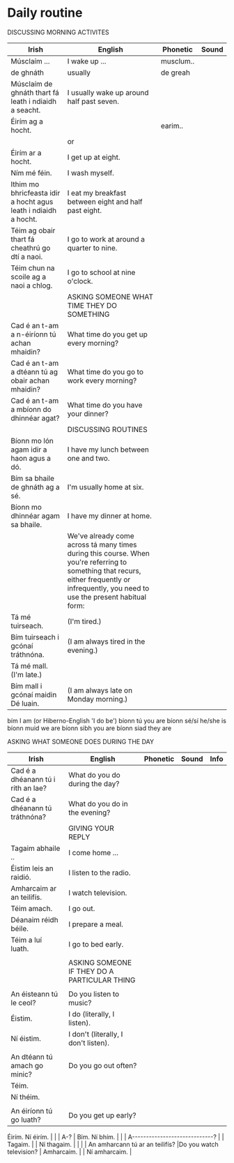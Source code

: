 # Daily routine

DISCUSSING MORNING ACTIVITES

| Irish                                                           | English                                                                                                                                                                                   | Phonetic  | Sound |
| --------------------------------------------------------------- | ----------------------------------------------------------------------------------------------------------------------------------------------------------------------------------------- | --------- | ----- |
| Músclaím ...                                                    | I wake up ...                                                                                                                                                                             | musclum.. |       |
| de ghnáth                                                       | usually                                                                                                                                                                                   | de greah  |       |
| Músclaím de ghnáth thart fá leath i ndiaidh a seacht.           | I usually wake up around half past seven.                                                                                                                                                 |           |       |
| Éirím ag a hocht.                                               |                                                                                                                                                                                           | earim..   |       |
|                                                                 | or                                                                                                                                                                                        |           |       |
| Éirím ar a hocht.                                               | I get up at eight.                                                                                                                                                                        |           |       |
| Ním mé féin.                                                    | I wash myself.                                                                                                                                                                            |           |       |
| Ithim mo bhricfeasta idir a hocht agus leath i ndiaidh a hocht. | I eat my breakfast between eight and half past eight.                                                                                                                                     |           |       |
| Téim ag obair thart fá cheathrú go dtí a naoi.                  | I go to work at around a quarter to nine.                                                                                                                                                 |           |       |
| Téim chun na scoile ag a naoi a chlog.                          | I go to school at nine o'clock.                                                                                                                                                           |           |       |
|                                                                 | ASKING SOMEONE WHAT TIME THEY DO SOMETHING                                                                                                                                                |           |       |
| Cad é an t-am a n-éiríonn tú achan mhaidin?                     | What time do you get up every morning?                                                                                                                                                    |           |       |
| Cad é an t-am a dtéann tú ag obair achan mhaidin?               | What time do you go to work every morning?                                                                                                                                                |           |       |
| Cad é an t-am a mbíonn do dhinnéar agat?                        | What time do you have your dinner?                                                                                                                                                        |           |       |
|                                                                 | DISCUSSING ROUTINES                                                                                                                                                                       |           |       |
| Bíonn mo lón agam idir a haon agus a dó.                        | I have my lunch between one and two.                                                                                                                                                      |           |       |
| Bím sa bhaile de ghnáth ag a sé.                                | I'm usually home at six.                                                                                                                                                                  |           |       |
| Bíonn mo dhinnéar agam sa bhaile.                               | I have my dinner at home.                                                                                                                                                                 |           |       |
|                                                                 | We've already come across tá many times during this course. When you're referring to something that recurs, either frequently or infrequently, you need to use the present habitual form: |           |       |
| Tá mé tuirseach.                                                | (I'm tired.)                                                                                                                                                                              |           |       |
| Bím tuirseach i gcónaí tráthnóna.                               | (I am always tired in the evening.)                                                                                                                                                       |           |       |
| Tá mé mall.(I'm late.)                                          |                                                                                                                                                                                           |           |       |
| Bím mall i gcónaí maidin Dé luain.                              | (I am always late on Monday morning.)                                                                                                                                                     |           |       |

bím	I am (or Hiberno-English 'I do be')
bíonn tú	you are
bíonn sé/sí	he/she is
bíonn muid	we are
bíonn sibh	you are
bíonn siad	they are


ASKING WHAT SOMEONE DOES DURING THE DAY

| Irish                              | English                                      | Phonetic | Sound | Info |
| ---------------------------------- | -------------------------------------------- | -------- | ----- | ---- |
| Cad é a dhéanann tú i rith an lae? | What do you do during the day?               |          |       |      |
| Cad é a dhéanann tú tráthnóna?     | What do you do in the evening?               |          |       |      |
|                                    | GIVING YOUR REPLY                            |          |       |      |
| Tagaim abhaile ..                  | I come home ...                              |          |       |      |
| Éistim leis an raidió.             | I listen to the radio.                       |          |       |      |
| Amharcaim ar an teilifís.          | I watch television.                          |          |       |      |
| Téim amach.                        | I go out.                                    |          |       |      |
| Déanaim réidh béile.               | I prepare a meal.                            |          |       |      |
| Téim a luí luath.                  | I go to bed early.                           |          |       |      |
|                                    |                                              |          |       |      |
|                                    | ASKING SOMEONE IF THEY DO A PARTICULAR THING |          |       |      |
|                                    |                                              |          |       |      |
| An éisteann tú le ceol?            | Do you listen to music?                      |          |       |      |
| Éistim.                            | I do (literally, I listen).                  |          |       |      |
| Ní éistim.                         | I don't (literally, I don't listen).         |          |       |      |
|                                    |                                              |          |       |      |
| An dtéann tú amach go minic?       | Do you go out often?                         |          |       |      |
| Téim.                              |                                              |          |       |      |
| Ní théim.                          |                                              |          |       |      |
|                                    |                                              |          |       |      |
| An éiríonn tú go luath?            | Do you get up early?                         |          |       |      |
Éirím.
Ní éirím.
|     |
| A-? |
Bím.
Ní bhím.
|                                 |
| A-----------------------------? |
| Tagaim.                         |
| Ní thagaim.                     |
|                                 |
| An amharcann tú ar an teilifís? |Do you watch television?
| Amharcaim.                      |
| Ní amharcaim.                   |